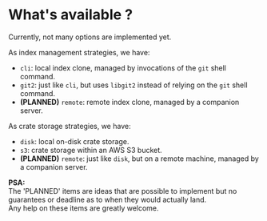 What's available ?
==================

Currently, not many options are implemented yet.

As index management strategies, we have:

- `cli`: local index clone, managed by invocations of the `git` shell command.
- `git2`: just like `cli`, but uses `libgit2` instead of relying on the `git` shell command.
- **(PLANNED)** `remote`: remote index clone, managed by a companion server.

As crate storage strategies, we have:

- `disk`: local on-disk crate storage.
- `s3`: crate storage within an AWS S3 bucket.
- **(PLANNED)** `remote`: just like `disk`, but on a remote machine, managed by a companion server.

**PSA:**  
The 'PLANNED' items are ideas that are possible to implement but no guarantees or deadline as to when they would actually land.  
Any help on these items are greatly welcome.  
